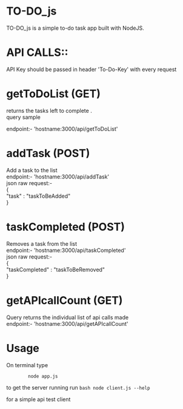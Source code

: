 # TO-DO_js
TO-DO_js is a simple to-do task app built with NodeJS.
# API CALLS::
API Key  should be passed in header 'To-Do-Key' with every request
# getToDoList (GET)
returns the tasks left to complete .        
query sample        

endpoint:- 'hostname:3000/api/getToDoList'      

# addTask (POST)
Add a task to the list            
endpoint:- 'hostname:3000/api/addTask'      
json raw request:-      
{             
    "task"  : "taskToBeAdded"       
}       

# taskCompleted (POST)
Removes a task from the list        
endpoint:- 'hostname:3000/api/taskCompleted'        
json raw request:-      
{              
    "taskCompleted"  : "taskToBeRemoved"        
}       

# getAPIcallCount (GET) 
Query returns the individual list of api calls made     
endpoint:- 'hostname:3000/api/getAPIcallCount'      

# Usage 
On terminal type
```bash
        node app.js
```
to get the server running
run  ```bash
                node client.js --help 
     ```    
     
for a simple api test client


